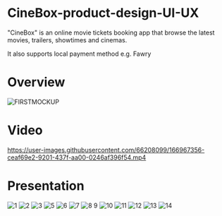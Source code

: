 # CineBox-product-design-UI-UX
"CineBox" is an online movie tickets booking app that browse the latest movies, trailers, showtimes and cinemas.

It also supports local payment method e.g. Fawry


# Overview 

![FIRSTMOCKUP](https://user-images.githubusercontent.com/66208099/166928200-82618fd4-62ac-4e44-b9c0-c195dc0a4c1b.png)

# Video 

https://user-images.githubusercontent.com/66208099/166967356-ceaf69e2-9201-437f-aa00-0246af396f54.mp4


# Presentation

![1](https://user-images.githubusercontent.com/66208099/166969874-8908d936-e66b-4630-85db-4db024080c16.png)
![2](https://user-images.githubusercontent.com/66208099/166966549-d5732044-4399-4b5a-8242-89afadf305cd.png)
![3](https://user-images.githubusercontent.com/66208099/166946875-39f6bede-0623-4dba-bf72-246185c8f6c7.png)
![5](https://user-images.githubusercontent.com/66208099/166960020-6d5ccb33-96e5-41de-aa2c-e1fa952ef518.png)
![6](https://user-images.githubusercontent.com/66208099/166946921-27aaf4a9-3dd4-4347-a009-37fb0addb193.png)
![7](https://user-images.githubusercontent.com/66208099/166946949-d415af65-1892-4b62-a17f-c27bf673619d.png)
![8 9](https://user-images.githubusercontent.com/66208099/166967268-4b8e749d-901e-404f-83ed-c16d104883a3.png)
![10](https://user-images.githubusercontent.com/66208099/166946978-025369ae-5b5a-454a-96c7-56ee7c9134c0.png)
![11](https://user-images.githubusercontent.com/66208099/166946987-4ecaf865-7f77-4d58-a2eb-68686a25b41f.png)
![12](https://user-images.githubusercontent.com/66208099/166966577-3159c1e7-fb0f-40fa-a355-4605e4b7e8fa.png)
![13](https://user-images.githubusercontent.com/66208099/166947019-2d1f3a9e-bbf3-4d39-9bc4-4b6cc2639498.png)
![14](https://user-images.githubusercontent.com/66208099/166947029-c6950a5c-1a1f-4a21-b81d-7a7fd3f61c91.png)

